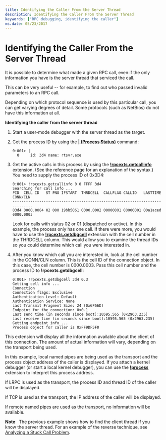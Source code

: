 ```yaml
---
title: Identifying the Caller From the Server Thread
description: Identifying the Caller From the Server Thread
keywords: ["RPC debugging, identifying the caller"]
ms.date: 05/23/2017
---
```


# Identifying the Caller From the Server Thread

It is possible to determine what made a given RPC call, even if the only information you have is the server thread that serviced the call.

This can be very useful -- for example, to find out who passed invalid parameters to an RPC call.

Depending on which protocol sequence is used by this particular call, you can get varying degrees of detail. Some protocols (such as NetBios) do not have this information at all.

**Identifying the caller from the server thread**

1. Start a user-mode debugger with the server thread as the target.

2. Get the process ID by using the [**| (Process Status)**](../debuggercmds/---process-status-.md) command:

    ```dbgcmd
    0:001> |
      0     id: 3d4 name: rtsvr.exe
    ```

3. Get the active calls in this process by using the [**!rpcexts.getcallinfo**](../debuggercmds/-rpcexts-getcallinfo.md) extension. (See the reference page for an explanation of the syntax.) You need to supply the process ID of 0x3D4:

    ```dbgcmd
    0:001> !rpcexts.getcallinfo 0 0 FFFF 3d4
    Searching for call info ...
    PID  CELL ID   ST PNO IFSTART  THRDCELL  CALLFLAG CALLID   LASTTIME CONN/CLN
    ----------------------------------------------------------------------------
    03d4 0000.0004 02 000 19bb5061 0000.0002 00000001 00000001 00a1aced 0000.0003
    ```

    Look for calls with status 02 or 01 (dispatched or active). In this example, the process only has one call. If there were more, you would have to use the [**!rpcexts.getdbgcell**](../debuggercmds/-rpcexts-getdbgcell.md) extension with the cell number in the THRDCELL column. This would allow you to examine the thread IDs so you could determine which call you were interested in.

4. After you know which call you are interested in, look at the cell number in the CONN/CLN column. This is the cell ID of the connection object. In this case, the cell number is 0000.0003. Pass this cell number and the process ID to **!rpcexts.getdbgcell**:

    ```dbgcmd
    0:001> !rpcexts.getdbgcell 3d4 0.3
    Getting cell info ...
    Connection
    Connection flags: Exclusive
    Authentication Level: Default
    Authentication Service: None
    Last Transmit Fragment Size: 24 (0x6F56D)
    Endpoint for the connection: 0x0.1
    Last send time (in seconds since boot):10595.565 (0x2963.235)
    Last receive time (in seconds since boot):10595.565 (0x2963.235)
    Getting endpoint info ...
    Process object for caller is 0xFF9DF5F0
    ```

This extension will display all the information available about the client of this connection. The amount of actual information will vary, depending on the transport being used.

In this example, local named pipes are being used as the transport and the process object address of the caller is displayed. If you attach a kernel debugger (or start a local kernel debugger), you can use the [**!process**](../debuggercmds/-process.md) extension to interpret this process address.

If LRPC is used as the transport, the process ID and thread ID of the caller will be displayed.

If TCP is used as the transport, the IP address of the caller will be displayed.

If remote named pipes are used as the transport, no information will be available.

**Note**   The previous example shows how to find the client thread if you know the server thread. For an example of the reverse technique, see [Analyzing a Stuck Call Problem](analyzing-a-stuck-call-problem.md).
